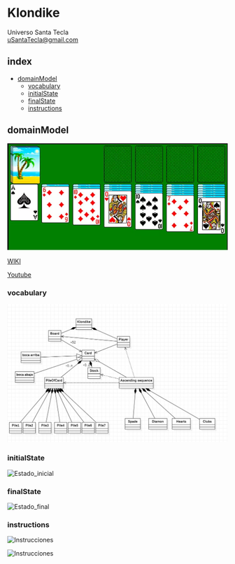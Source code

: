 # Klondike
Universo Santa Tecla  
[uSantaTecla@gmail.com](mailto:uSantaTecla@gmail.com)  

## index

* [domainModel](#domainModel)  
    * [vocabulary](#vocabulary)  
    * [initialState](#initialState)  
    * [finalState](#finalState)
    * [instructions](#instructions)  
## domainModel  
  
![klondike](./docs/images/klondike.png)  

[WIKI](https://es.wikipedia.org/wiki/Solitario_de_cartas)

[Youtube](https://www.youtube.com/watch?v=yjgQXcFVBQY)
### vocabulary

![Vocabulario](./docs/images/Klondike_vocabulario.jpg)  
  
### initialState  
  
![Estado_inicial]()  
  
### finalState 

![Estado_final]()  
  
### instructions  
  
![Instrucciones]()  
  
![Instrucciones]()  
  
